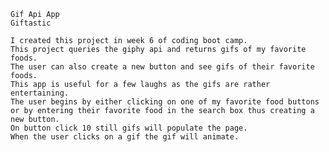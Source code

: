     Gif Api App
    Giftastic

    I created this project in week 6 of coding boot camp.
    This project queries the giphy api and returns gifs of my favorite foods.
    The user can also create a new button and see gifs of their favorite foods.
    This app is useful for a few laughs as the gifs are rather entertaining.
    The user begins by either clicking on one of my favorite food buttons or by entering their favorite food in the search box thus creating a new button.
    On button click 10 still gifs will populate the page.
    When the user clicks on a gif the gif will animate.
     
